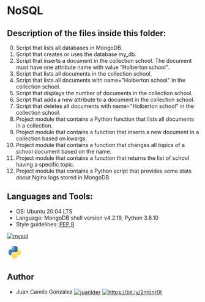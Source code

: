 # NoSQL

## Description of the files inside this folder:


0. Script that lists all databases in MongoDB.
1. Script that creates or uses the database my_db.
2. Script that inserts a document in the collection school. The document must have one attribute name with value “Holberton school”.
3. Script that lists all documents in the collection school.
4. Script that lists all documents with name="Holberton school" in the collection school.
5. Script that displays the number of documents in the collection school.
6. Script that adds a new attribute to a document in the collection school.
7. Script that deletes all documents with name="Holberton school" in the collection school.
8. Project module that contains a Python function that lists all documents in a collection.
9. Project module that contains a function that inserts a new document in a collection based on kwargs.
10. Project module that contains a function that changes all topics of a school document based on the name.
11. Project module that contains a function that returns the list of school having a specific topic.
12. Project module that contains a Python script that provides some stats about Nginx logs stored in MongoDB.


## Languages and Tools:

- OS: Ubuntu 20.04 LTS
- Language: MongoDB shell version v4.2.19, Python 3.8.10
- Style guidelines: [PEP 8](https://www.python.org/dev/peps/pep-0008/)

<p align="left"> <a href="https://www.mongodb.com/" target="_blank" rel="noreferrer"> <img src="https://d3cy9zhslanhfa.cloudfront.net/media/3800C044-6298-4575-A05D5C6B7623EE37/4B45D0EC-3482-4759-82DA37D8EA07D229/webimage-8A27671A-8A53-45DC-89D7BF8537F15A0D.png" alt="mysql" width="80" height="40"/> </a> </p>

<p align="left"> <a href="https://www.python.org" target="_blank" rel="noreferrer"> <img src="https://raw.githubusercontent.com/devicons/devicon/master/icons/python/python-original.svg" alt="python" width="40" height="40"/> </a> </p>


## Author

- Juan Camilo González <a href="https://twitter.com/juankter" target="blank"><img align="center" src="https://raw.githubusercontent.com/rahuldkjain/github-profile-readme-generator/master/src/images/icons/Social/twitter.svg" alt="juankter" height="30" width="40" /></a>
<a href="https://bit.ly/2MBNR0t" target="blank"><img align="center" src="https://raw.githubusercontent.com/rahuldkjain/github-profile-readme-generator/master/src/images/icons/Social/linked-in-alt.svg" alt="https://bit.ly/2mbnr0t" height="30" width="40" /></a>
